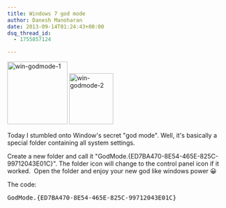 ```yaml
---
title: Windows 7 god mode
author: Danesh Manoharan
date: 2013-09-14T01:24:43+00:00
dsq_thread_id:
  - 1755857124

---
```

[<img loading="lazy" class="alignnone size-full wp-image-3299" alt="win-godmode-1" src="/wp-content/uploads/2013/09/win-godmode-1.png" width="138" height="144" />][1] [<img loading="lazy" class="alignnone size-medium wp-image-3300" alt="win-godmode-2" src="/wp-content/uploads/2013/09/win-godmode-2.png" width="101" height="117" />][2]

Today I stumbled onto Window's secret "god mode". Well, it's basically a special folder containing all system settings.

Create a new folder and call it "GodMode.{ED7BA470-8E54-465E-825C-99712043E01C}". The folder icon will change to the control panel icon if it worked.  Open the folder and enjoy your new god like windows power 😀

The code:

<pre>GodMode.{ED7BA470-8E54-465E-825C-99712043E01C}</pre>

 [1]: /wp-content/uploads/2013/09/win-godmode-1.png
 [2]: /wp-content/uploads/2013/09/win-godmode-2.png
